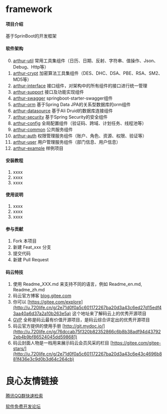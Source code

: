 # framework

#### 项目介绍
基于SprinBoot的开发框架

#### 软件架构
00. [arthur-util](arthur-util/README.md)            		常用工具集组件（日历、日期、反射、字符串、值操作、Json、Debug、Http等）
01. [arthur-crypt](arthur-crypt/README.md)  				加密算法工具集组件（DES、DHC、DSA、PBE、RSA、SM2、MD5等）
02. [arthur-interface](arthur-interface/README.md)  		接口组件，对架构中的所有组件的接口进行统一管理
03. [arthur-support](arthur-support/README.md)           	接口及功能实现组件
04. [arthur-swagger](arthur-swagger/README.md)           springboot-starter-swagger组件
05. [arthur-orm](arthur-orm/README.md)              		基于Spring Data JPA的关系型数据库的orm组件
06. [arthur-datasource](arthur-datasource/README.md)     	基于Ali Druid的数据库连接组件
07. [arthur-security](arthur-security/README.md)         	基于Spring Security的安全组件
08. [arthur-config](arthur-config/README.md)             	全局配置组件（验证码、跨域、计划任务、线程池等）
09. [arthur-common](arthur-common/README.md)             	公共服务组件
10. [arthur-auth](arthur-auth/README.md)  				权限管理服务组件（账户、角色、资源、权限、验证等）
11. [arthur-user](arthur-user/README.md)  				用户管理服务组件（部门信息、用户信息）
12. [arthur-example](arthur-example/README.md)  			样例项目

#### 安装教程

1. xxxx
2. xxxx
3. xxxx

#### 使用说明

1. xxxx
2. xxxx
3. xxxx

#### 参与贡献

1. Fork 本项目
2. 新建 Feat_xxx 分支
3. 提交代码
4. 新建 Pull Request


#### 码云特技

1. 使用 Readme\_XXX.md 来支持不同的语言，例如 Readme\_en.md, Readme\_zh.md
2. 码云官方博客 [blog.gitee.com](http://u.720life.cn/g/4d9d51ba66eeb41dfb9759648c593bf554785fd0e6ab49d2f13e98afcb69bbc7) 
3. 你可以 [https://gitee.com/explore](http://u.720life.cn/g/2e71d0f0a5c601172267ba20d3a43c6ed27d15edf43aa40a6d37a2a10b263e5a)  这个地址来了解码云上的优秀开源项目
4. [GVP](http://u.720life.cn/g/2e71d0f0a5c601172267ba20d3a43c6eb5ad9b84ebe402667383e4a11c785b2d)  全称是码云最有价值开源项目，是码云综合评定出的优秀开源项目
5. 码云官方提供的使用手册 [http://git.mydoc.io/](http://u.720life.cn/g/76dccab75f320b82352866c6b8b38adf94d437922eb4b9bf86524045dd598681) 
6. 码云封面人物是一档用来展示码云会员风采的栏目 [https://gitee.com/gitee-stars/](http://u.720life.cn/g/2e71d0f0a5c601172267ba20d3a43c6e43c4696b881f436e3c9d0b3d64c264cb) 


 # 良心友情链接

[腾讯QQ群快速检索](http://u.720life.cn/s/8cf73f7c)

[软件免费开发论坛](http://u.720life.cn/s/bbb01dc0)